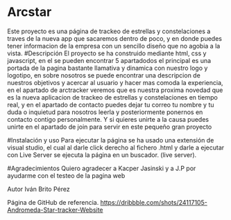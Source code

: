 # Arcstar
Este proyecto es una página de trackeo de estrellas y constelaciones a traves de la nueva app que sacaremos dentro de poco, y en donde puedes tener informacion de la empresa con un sencillo diseño que no agobia a la vista.
#Descripción
El proyecto se ha construido mediante html, css y javascript, en el se pueden encontrar 5 apartadodos el principal es una portada de la pagina bastante llamativa y dinamica con nuestro logo y logotipo, en sobre nosotros se puede encontrar una descripcion de nuestros objetivos y acercar al usuario y hacer mas comoda la experiencia, en el apartado de arctracker veremos que es nuestra proxima novedad que es la nueva aplicacion de trackeo de 
estrellas y constelaciones en tiempo real, y en el apartado de contacto puedes dejar tu correo tu nombre y tu duda o inquietud para nosotros leerla y posteriormente ponernos en contacto contigo personalmente.
Y si quieres unirte a la causa puedes unirte en el apartado de join para servir en este pequeño gran proyecto

#Instalación y uso
Para ejecutar la página se ha usado una extensión de visual studio, el cual al darle click derecho al fichero .html y darle a ejecutar con Live Server se ejecuta la página en un buscador. (live server).

#Agradecimientos
Quiero agradecer a Kacper Jasinski y a J.P por ayudarme con el testeo de la pagina web

Autor
Iván Brito Pérez

Página de GitHub de referencia.
https://dribbble.com/shots/24117105-Andromeda-Star-tracker-Website
